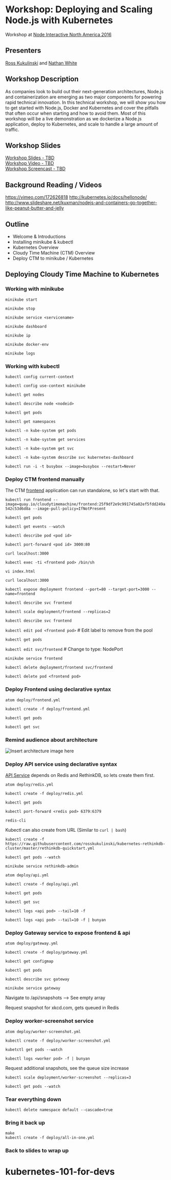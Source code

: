 # Workshop: Deploying and Scaling Node.js with Kubernetes

Workshop at [Node Interactive North America 2016](http://events.linuxfoundation.org/events/node-interactive)

## Presenters
[Ross Kukulinski](https://twitter.com/rosskukulinski) and [Nathan White](https://twitter.com/_nw_)


## Workshop Description

As companies look to build out their next-generation architectures, Node.js and containerization are emerging as two major components for powering rapid technical innovation. In this technical workshop, we will show you how to get started with Node.js, Docker and Kubernetes and cover the pitfalls that often occur when starting and how to avoid them. Most of this workshop will be a live demonstration as we dockerize a Node.js application, deploy to Kubernetes, and scale to handle a large amount of traffic.


## Workshop Slides

[Workshop Slides - TBD]()  
[Workshop Video - TBD]()  
[Workshop Screencast - TBD]()

## Background Reading / Videos

https://vimeo.com/172626818
http://kubernetes.io/docs/hellonode/
http://www.slideshare.net/kuxman/nodejs-and-containers-go-together-like-peanut-butter-and-jelly

## Outline

* Welcome & Introductions
* Installing minikube & kubectl
* Kubernetes Overview
* Cloudy Time Machine (CTM) Overview
* Deploy CTM to minikube / Kubernetes

## Deploying Cloudy Time Machine to Kubernetes

### Working with minikube

```minikube start```

```minikube stop```

```minikube service <servicename>```

```minikube dashboard```

```minikube ip```

```minikube docker-env```

```minikube logs```


### Working with kubectl

```kubectl config current-context```

```kubectl config use-context minikube```

```kubectl get nodes```

```kubectl describe node <nodeid>```

```kubectl get pods```

```kubectl get namespaces```

```kubectl -n kube-system get pods```

```kubectl -n kube-system get services```

```kubectl -n kube-system get svc```

```kubectl -n kube-system describe svc kubernetes-dashboard```

```kubectl run -i -t busybox --image=busybox --restart=Never```


### Deploy CTM frontend manually

The CTM [frontend](https://github.com/cloudytimemachine/frontend) application can run standalone, so let's start with that.

```kubectl run frontend --image=quay.io/cloudytimemachine/frontend:25f9df2e9c991745a02ef5fdd249a542c53d6d8a --image-pull-policy=IfNotPresent```

```kubectl get pods```

```kubectl get events --watch```

```kubectl describe pod <pod id>```

```kubectl port-forward <pod id> 3000:80```

```curl localhost:3000```

```kubectl exec -ti <frontend pod> /bin/sh```

```vi index.html```

```curl localhost:3000```

```kubectl expose deployment frontend --port=80 --target-port=3000 --name=frontend```

```kubectl describe svc frontend```

```kubectl scale deployment/frontend --replicas=2```

```kubectl describe svc frontend```

```kubectl edit pod <frontend pod>``` # Edit label to remove from the pool

```kubectl get pods```

```kubectl edit svc/frontend``` # Change to type: NodePort

```minikube service frontend```

```kubectl delete deployment/frontend svc/frontend```

```kubectl delete pod <frontend pod>```


###  Deploy Frontend using declarative syntax

```atom deploy/frontend.yml```

```kubectl create -f deploy/frontend.yml```

```kubectl get pods```

```kubectl get svc```


###  Remind audience about architecture

![Insert architecture image here]()


### Deploy API service using declarative syntax

[API Service](https://github.com/cloudytimemachine/api) depends on Redis and RethinkDB, so lets create them first.

```atom deploy/redis.yml```

```kubectl create -f deploy/redis.yml```

```kubectl get pods```

```kubectl port-forward <redis pod> 6379:6379```

```redis-cli ```

Kubectl can also create from URL (Similar to  `curl | bash`)

```kubectl create -f https://raw.githubusercontent.com/rosskukulinski/kubernetes-rethinkdb-cluster/master/rethinkdb-quickstart.yml```

```kubectl get pods --watch```

```minikube service rethinkdb-admin```

```atom deploy/api.yml```

```kubectl create -f deploy/api.yml```

```kubectl get pods```

```kubectl get svc```

```kubectl logs <api pod> --tail=10 -f```

```kubectl logs <api pod> --tail=10 -f | bunyan```


### Deploy Gateway service to expose frontend & api

```atom deploy/gateway.yml```

```kubectl create -f deploy/gateway.yml```

```kubectl get configmap```

```kubectl get pods```

```kubectl describe svc gateway```

```minikube service gateway```

Navigate to /api/snapshots --> See empty array

Request snapshot for xkcd.com, gets queued in Redis

### Deploy worker-screenshot service

```atom deploy/worker-screenshot.yml```

```kubectl create -f deploy/worker-screenshot.yml```

```kubetctl get pods --watch```

```kubectl logs <worker pod> -f | bunyan```

Request additional snapshots, see the queue size increase

```kubectl scale deployment/worker-screenshot --replicas=3```

```kubectl get pods --watch```

### Tear everything down

```kubectl delete namespace default --cascade=true```

### Bring it back up

```
make
kubectl create -f deploy/all-in-one.yml
```

### Back to slides to wrap up
# kubernetes-101-for-devs
